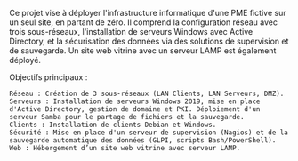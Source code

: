 Ce projet vise à déployer l'infrastructure informatique d'une PME fictive sur un seul site, en partant de zéro. Il comprend la configuration réseau avec trois sous-réseaux, l'installation de serveurs Windows avec Active Directory, et la sécurisation des données via des solutions de supervision et de sauvegarde. Un site web vitrine avec un serveur LAMP est également déployé.

Objectifs principaux :

    Réseau : Création de 3 sous-réseaux (LAN Clients, LAN Serveurs, DMZ).
    Serveurs : Installation de serveurs Windows 2019, mise en place d'Active Directory, gestion de domaine et PKI. Déploiement d'un serveur Samba pour le partage de fichiers et la sauvegarde.
    Clients : Installation de clients Debian et Windows.
    Sécurité : Mise en place d'un serveur de supervision (Nagios) et de la sauvegarde automatique des données (GLPI, scripts Bash/PowerShell).
    Web : Hébergement d’un site web vitrine avec serveur LAMP.
